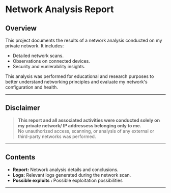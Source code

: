 # **Network Analysis Report**

## **Overview**
This project documents the results of a network analysis conducted on my private network. It includes:
- Detailed network scans.
- Observations on connected devices.
- Security and vunlerability insights.

This analysis was performed for educational and research purposes to better understand networking principles and evaluate my network's configuration and health.

---

## **Disclaimer**
> **This report and all associated activities were conducted solely on my private network/ IP addressess belonging only to me.**  
> No unauthorized access, scanning, or analysis of any external or third-party networks was performed.  

---

## **Contents**
- **Report:** Network analysis details and conclusions.
- **Logs:** Relevant logs generated during the network scan.
- **Possible exploits :** Possible exploitation possibilities

---
